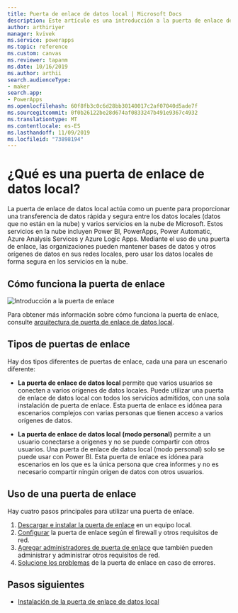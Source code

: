 ```yaml
---
title: Puerta de enlace de datos local | Microsoft Docs
description: Este artículo es una introducción a la puerta de enlace de datos local para PowerApps.
author: arthiriyer
manager: kvivek
ms.service: powerapps
ms.topic: reference
ms.custom: canvas
ms.reviewer: tapanm
ms.date: 10/16/2019
ms.author: arthii
search.audienceType:
- maker
search.app:
- PowerApps
ms.openlocfilehash: 60f8fb3c0c6d28bb30140017c2af07040d5ade7f
ms.sourcegitcommit: 0f0b26122be28d674af0833247b491e9367c4932
ms.translationtype: MT
ms.contentlocale: es-ES
ms.lasthandoff: 11/09/2019
ms.locfileid: "73898194"
---
```

# <a name="what-is-an-on-premises-data-gateway"></a>¿Qué es una puerta de enlace de datos local?

La puerta de enlace de datos local actúa como un puente para proporcionar una transferencia de datos rápida y segura entre los datos locales (datos que no están en la nube) y varios servicios en la nube de Microsoft. Estos servicios en la nube incluyen Power BI, PowerApps, Power Automatic, Azure Analysis Services y Azure Logic Apps. Mediante el uso de una puerta de enlace, las organizaciones pueden mantener bases de datos y otros orígenes de datos en sus redes locales, pero usar los datos locales de forma segura en los servicios en la nube.

## <a name="how-the-gateway-works"></a>Cómo funciona la puerta de enlace

![Introducción a la puerta de enlace](media/gateway-reference/on-premises-data-gateway.png)

Para obtener más información sobre cómo funciona la puerta de enlace, consulte [arquitectura de puerta de enlace de datos local](/data-integration/gateway/service-gateway-onprem-indepth).

## <a name="types-of-gateways"></a>Tipos de puertas de enlace

Hay dos tipos diferentes de puertas de enlace, cada una para un escenario diferente:

- **La puerta de enlace de datos local** permite que varios usuarios se conecten a varios orígenes de datos locales. Puede utilizar una puerta de enlace de datos local con todos los servicios admitidos, con una sola instalación de puerta de enlace. Esta puerta de enlace es idónea para escenarios complejos con varias personas que tienen acceso a varios orígenes de datos.

- **La puerta de enlace de datos local (modo personal)** permite a un usuario conectarse a orígenes y no se puede compartir con otros usuarios. Una puerta de enlace de datos local (modo personal) solo se puede usar con Power BI. Esta puerta de enlace es idónea para escenarios en los que es la única persona que crea informes y no es necesario compartir ningún origen de datos con otros usuarios.

## <a name="use-a-gateway"></a>Uso de una puerta de enlace

Hay cuatro pasos principales para utilizar una puerta de enlace.

1. [Descargar e instalar la puerta de enlace](/data-integration/gateway/service-gateway-install) en un equipo local.
2. [Configurar](/data-integration/gateway/service-gateway-app) la puerta de enlace según el firewall y otros requisitos de red.
3. [Agregar administradores de puerta de enlace](/data-integration/gateway/service-gateway-manage) que también pueden administrar y administrar otros requisitos de red.
4. [Solucione los problemas](/data-integration/gateway/service-gateway-tshoot) de la puerta de enlace en caso de errores.

## <a name="next-steps"></a>Pasos siguientes

- [Instalación de la puerta de enlace de datos local](/data-integration/gateway/service-gateway-install)